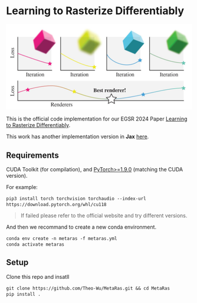 # Learning to Rasterize Differentiably

![teaser](Teaser.jpg "Teaser")

This is the official code implementation for our EGSR 2024 Paper [Learning to Rasterize Differentiably](https://theo-wu.github.io/MetaRas/).

This work has another implementation version in **Jax** [here](https://github.com/Theo-Wu/MetaRas-Jax).

## Requirements 
CUDA Toolkit (for compilation), and [PyTorch>=1.9.0](https://pytorch.org/get-started/locally/) (matching the CUDA version).

For example:

```shell
pip3 install torch torchvision torchaudio --index-url https://download.pytorch.org/whl/cu118
```
>If failed please refer to the official website and try different versions.

And then we recommand to create a new conda environment.

```shell
conda env create -n metaras -f metaras.yml
conda activate metaras
```

## Setup

Clone this repo and insatll

```shell
git clone https://github.com/Theo-Wu/MetaRas.git && cd MetaRas
pip install .
```
